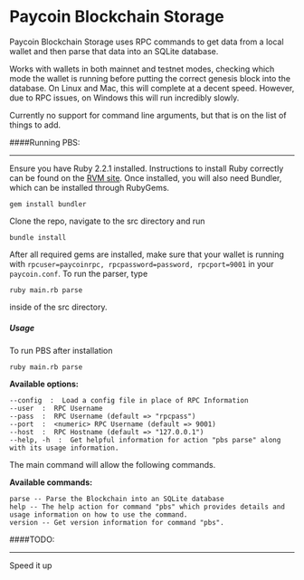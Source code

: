# Paycoin Blockchain Storage

Paycoin Blockchain Storage uses RPC commands to get data from a local wallet and then parse that data into an SQLite database.

Works with wallets in both mainnet and testnet modes, checking which mode the wallet is running before putting the correct genesis block into the database. On Linux and Mac, this will complete at a decent speed. However, due to RPC issues, on Windows this will run incredibly slowly.

Currently no support for command line arguments, but that is on the list of things to add.

####Running PBS:
***
Ensure you have Ruby 2.2.1 installed. Instructions to install Ruby correctly can be found on the [RVM site](http://rvm.io/). Once installed, you will also need Bundler, which can be installed through RubyGems.

`gem install bundler`

Clone the repo, navigate to the src directory and run

`bundle install`

After all required gems are installed, make sure that your wallet is running with `rpcuser=paycoinrpc, rpcpassword=password, rpcport=9001` in your `paycoin.conf`. To run the parser, type

`ruby main.rb parse`

inside of the src directory.

##### Usage

To run PBS after installation

`ruby main.rb parse`

**Available options:**

    --config  :  Load a config file in place of RPC Information
    --user  :  RPC Username
    --pass  :  RPC Username (default => "rpcpass")
    --port  :  <numeric> RPC Username (default => 9001)
    --host  :  RPC Hostname (default => "127.0.0.1")
    --help, -h  :  Get helpful information for action "pbs parse" along with its usage information.

The main command will allow the following commands.

**Available commands:**

    parse -- Parse the Blockchain into an SQLite database
    help -- The help action for command "pbs" which provides details and usage information on how to use the command.
    version -- Get version information for command "pbs".

####TODO:
***
Speed it up